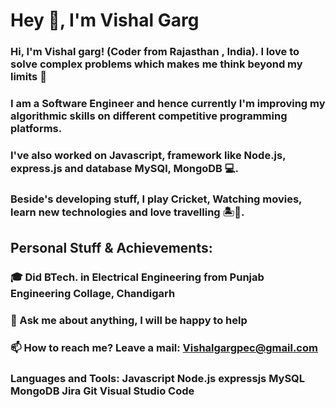 # Hey 👋, I'm Vishal Garg

### Hi, I'm Vishal garg! (Coder from Rajasthan , India). I love to solve complex problems which makes me think beyond my limits 🧠

### I am a Software Engineer and hence currently I'm improving my algorithmic skills on different competitive programming platforms.

### I've also worked on Javascript, framework like Node.js, express.js and database MySQl, MongoDB 💻.

### Beside's developing stuff, I play Cricket, Watching movies, learn new technologies and love travelling 🏝️🗻.


## Personal Stuff & Achievements:

### 🎓 Did BTech. in Electrical Engineering from Punjab Engineering Collage, Chandigarh
### 💬 Ask me about anything, I will be happy to help
### 📫 How to reach me? Leave a mail: Vishalgargpec@gmail.com
 

### Languages and Tools: Javascript Node.js expressjs MySQL MongoDB Jira  Git Visual Studio Code
